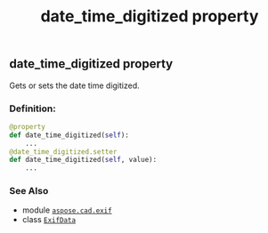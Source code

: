 ﻿---
title: date_time_digitized property
second_title: Aspose.CAD for Python via .NET API References
description: 
type: docs
weight: 150
url: /python-net/aspose.cad.exif/exifdata/date_time_digitized/
is_root: false
---

## date_time_digitized property


Gets or sets the date time digitized.
### Definition:
```python
@property
def date_time_digitized(self):
    ...
@date_time_digitized.setter
def date_time_digitized(self, value):
    ...
```

### See Also
* module [`aspose.cad.exif`](../../)
* class [`ExifData`](/cad/python-net/aspose.cad.exif/exifdata)
